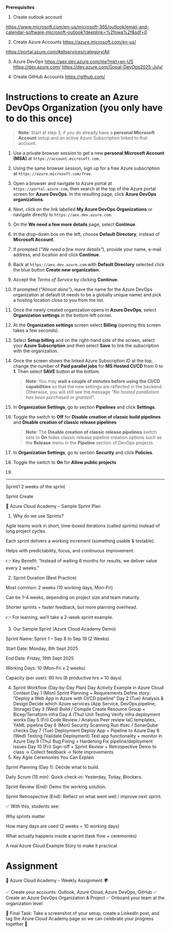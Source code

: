 
**Prerequisites**
1. Create outlook account

https://www.microsoft.com/en-us/microsoft-365/outlook/email-and-calendar-software-microsoft-outlook?deeplink=%2fowa%2f&sdf=0 

2. Create Azure Accounts 
https://azure.microsoft.com/en-us/ 

https://portal.azure.com/#allservices/category/All 

3. Azure DevOps
https://aex.dev.azure.com/me?mkt=en-US 
https://dev.azure.com/ 
https://dev.azure.com/Gopal-DevOps2025-July/ 

 4. Create GitHub Accounts 
https://github.com/ 


# Instructions to create an Azure DevOps Organization (you only have to do this once)

> **Note**: Start at step 3, if you do already have a **personal Microsoft Account** setup and an active Azure Subscription linked to that account.

1. Use a private browser session to get a new **personal Microsoft Account (MSA)** at `https://account.microsoft.com`.

1. Using the same browser session, sign up for a free Azure subscription at `https://azure.microsoft.com/free`.

1. Open a browser and navigate to Azure portal at `https://portal.azure.com`, then search at the top of the Azure portal screen for **Azure DevOps**. In the resulting page, click **Azure DevOps organizations**.

1. Next, click on the link labelled **My Azure DevOps Organizations** or navigate directly to `https://aex.dev.azure.com`.

1. On the **We need a few more details** page, select **Continue**.

1. In the drop-down box on the left, choose **Default Directory**, instead of **Microsoft Account**.

1. If prompted (_"We need a few more details"_), provide your name, e-mail address, and location and click **Continue**.

1. Back at `https://aex.dev.azure.com` with **Default Directory** selected click the blue button **Create new organization**.

1. Accept the _Terms of Service_ by clicking **Continue**.

1. If prompted (_"Almost done"_), leave the name for the Azure DevOps organization at default (it needs to be a globally unique name) and pick a hosting location close to you from the list.

1. Once the newly created organization opens in **Azure DevOps**, select **Organization settings** in the bottom left corner.

1. At the **Organization settings** screen select **Billing** (opening this screen takes a few seconds).

1. Select **Setup billing** and on the right-hand side of the screen, select your **Azure Subscription** and then select **Save** to link the subscription with the organization.

1. Once the screen shows the linked Azure Subscription ID at the top, change the number of **Paid parallel jobs** for **MS Hosted CI/CD** from 0 to **1**. Then select **SAVE** button at the bottom.

   > **Note**: You may **wait a couple of minutes before using the CI/CD capabilities** so that the new settings are reflected in the backend. Otherwise, you will still see the message _"No hosted parallelism has been purchased or granted"_.

1. In **Organization Settings**, go to section **Pipelines** and click **Settings**.

1. Toggle the switch to **Off** for **Disable creation of classic build pipelines** and **Disable creation of classic release pipelines**

   > **Note**: The **Disable creation of classic release pipelines** switch sets to **On** hides classic release pipeline creation options such as the **Release** menu in the **Pipeline** section of DevOps projects.

1. In **Organization Settings**, go to section **Security** and click **Policies**.

1. Toggle the switch to **On** for **Allow public projects**
2. 


-----------

Sprint1 2 weeks of the sprint 

Sprint Create 

 🔹 Azure Cloud Academy – Sample Sprint Plan
1. Why do we use Sprints?

Agile teams work in short, time-boxed iterations (called sprints) instead of long project cycles.

Each sprint delivers a working increment (something usable & testable).

Helps with predictability, focus, and continuous improvement.

👉 Key Benefit: “Instead of waiting 6 months for results, we deliver value every 2 weeks.”

2. Sprint Duration (Best Practice)

Most common: 2 weeks (10 working days, Mon–Fri)

Can be 1–4 weeks, depending on project size and team maturity.

Shorter sprints = faster feedback, but more planning overhead.

👉 For learning, we’ll take a 2-week sprint example.

3. Our Sample Sprint (Azure Cloud Academy Demo)

Sprint Name: Sprint 1 – Sep 8 to Sep 19 (2 Weeks)

Start Date: Monday, 8th Sept 2025

End Date: Friday, 19th Sept 2025

Working Days: 10 (Mon–Fri x 2 weeks)

Capacity (per user): 60 hrs (6 productive hrs × 10 days)

4. Sprint Workflow (Day-by-Day Plan)
Day	Activity	Example in Azure Cloud Context
Day 1 (Mon)	Sprint Planning + Requirements	Define story: “Deploy a Web App in Azure with CI/CD pipeline”
Day 2 (Tue)	Analysis & Design	Decide which Azure services (App Service, DevOps pipeline, Storage)
Day 3 (Wed)	Build / Compile	Create Resource Group + Bicep/Terraform infra
Day 4 (Thu)	Unit Testing	Verify infra deployment works
Day 5 (Fri)	Code Review / Analysis	Peer review IaC templates, YAML pipeline
Day 6 (Mon)	Security Scanning	Run tfsec / SonarQube checks
Day 7 (Tue)	Deployment	Deploy App + Pipeline to Azure
Day 8 (Wed)	Testing (Validate Deployment)	Test app functionality + monitor in Azure
Day 9 (Thu)	Bug Fixing + Hardening	Fix pipeline/deployment issues
Day 10 (Fri)	Sign-off + Sprint Review + Retrospective	Demo to class → Collect feedback → Note improvements
5. Key Agile Ceremonies You Can Explain

Sprint Planning (Day 1): Decide what to build.

Daily Scrum (15 min): Quick check-in: Yesterday, Today, Blockers.

Sprint Review (End): Demo the working solution.

Sprint Retrospective (End): Reflect on what went well / improve next sprint.

✅ With this, students see:

Why sprints matter

How many days are used (2 weeks = 10 working days)

What actually happens inside a sprint (task flow + ceremonies)

A real Azure Cloud Example Story to make it practical


# Assignment
🚀 Azure Cloud Academy – Weekly Assignment 🌍

✅ Create your accounts: Outlook, Azure Cloud, Azure DevOps, GitHub
✅ Create an Azure DevOps Organization & Project
✅ Onboard your team at the organization level

📸 Final Task:
Take a screenshot of your setup, create a LinkedIn post, and tag the Azure Cloud Academy page so we can celebrate your progress together 🎉







